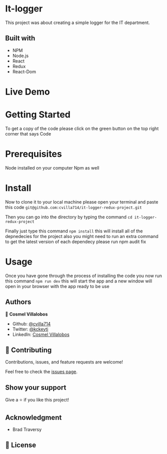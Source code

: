 # It-logger

This project was about creating a simple logger for the IT department.

## Built with

- NPM
- Node.js
- React
- Redux
- React-Dom

# Live Demo

# Getting Started

To get a copy of the code please click on the green button on the top right corner that says Code

# Prerequisites

Node installed on your computer
Npm as well

# Install

Now to clone it to your local machine please open your terminal and paste this code `git@github.com:cvilla714/it-logger-redux-project.git`

Then you can go into the directory by typing the command `cd it-logger-redux-project`

Finally just type this command `npm install` this will install all of the depnedecies for the project also you might need to run an extra command to get the latest version of each dependecy please run npm audit fix

# Usage

Once you have gone through the process of installing the code you now run this command `npm run dev` this will start the app and a new window will open in your browser with the app ready to be use

## Authors

👤 **Cosmel Villalobos**

- Github: [@cvilla714](https://github.com/cvilla714)
- Twitter: [@kckeyti](https://twitter.com/kckeyti)
- LinkedIn: [Cosmel Villalobos](https://www.linkedin.com/in/cosvilla/)

## 🤝 Contributing

Contributions, issues, and feature requests are welcome!

Feel free to check the [issues page](https://github.com/cvilla714/it-logger-redux-project/issues).

## Show your support

Give a ⭐️ if you like this project!

## Acknowledgment

- Brad Traversy

## 📝 License
